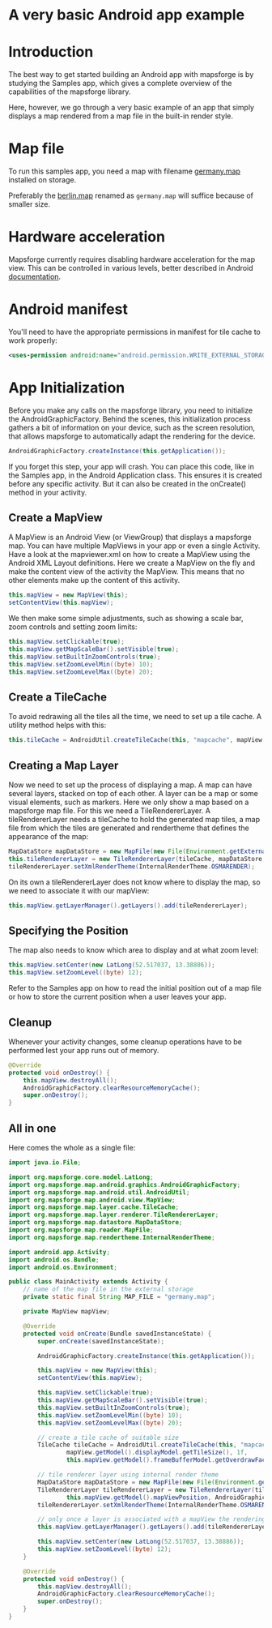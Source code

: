 # A very basic Android app example

# Introduction

The best way to get started building an Android app with mapsforge is by studying the Samples app, which gives a complete overview of the capabilities of the mapsforge library. 

Here, however, we go through a very basic example of an app that simply displays a map rendered from a map file in the built-in render style.

# Map file

To run this samples app, you need a map with filename [germany.map](http://download.mapsforge.org/maps/europe/germany.map) installed on storage.

Preferably the [berlin.map](http://download.mapsforge.org/maps/europe/germany/berlin.map) renamed as `germany.map` will suffice because of smaller size.

# Hardware acceleration

Mapsforge currently requires disabling hardware acceleration for the map view. This can be controlled in various levels, better described in Android [documentation](http://developer.android.com/guide/topics/graphics/hardware-accel.html#controlling).

# Android manifest
You'll need to have the appropriate permissions in manifest for tile cache to work properly:

```xml
<uses-permission android:name="android.permission.WRITE_EXTERNAL_STORAGE" />
```

# App Initialization

Before you make any calls on the mapsforge library, you need to initialize the AndroidGraphicFactory. Behind the scenes, this initialization process gathers a bit of information on your device, such as the screen resolution, that allows mapsforge to automatically adapt the rendering for the device.

```java
AndroidGraphicFactory.createInstance(this.getApplication());
```

If you forget this step, your app will crash. You can place this code, like in the Samples app, in the Android Application class. This ensures it is created before any specific activity. But it can also be created in the onCreate() method in your activity.

## Create a MapView

A MapView is an Android View (or ViewGroup) that displays a mapsforge map. You can have multiple MapViews in your app or even a single Activity. Have a look at the mapviewer.xml on how to create a MapView using the Android XML Layout definitions. Here we create a MapView on the fly and make the content view of the activity the MapView. This means that no other elements make up the content of this activity.

```java
this.mapView = new MapView(this);
setContentView(this.mapView);
```

We then make some simple adjustments, such as showing a scale bar, zoom controls and setting zoom limits:

```java
this.mapView.setClickable(true);
this.mapView.getMapScaleBar().setVisible(true);
this.mapView.setBuiltInZoomControls(true);
this.mapView.setZoomLevelMin((byte) 10);
this.mapView.setZoomLevelMax((byte) 20);
```

## Create a TileCache

To avoid redrawing all the tiles all the time, we need to set up a tile cache. A utility method helps with this:

```java
this.tileCache = AndroidUtil.createTileCache(this, "mapcache", mapView.getModel().displayModel.getTileSize(), 1f, this.mapView.getModel().frameBufferModel.getOverdrawFactor());
```

## Creating a Map Layer

Now we need to set up the process of displaying a map. A map can have several layers, stacked on top of each other. A layer can be a map or some visual elements, such as markers. Here we only show a map based on a mapsforge map file. For this we need a TileRendererLayer. A tileRendererLayer needs a tileCache to hold the generated map tiles, a map file from which the tiles are generated and rendertheme that defines the appearance of the map:

```java
MapDataStore mapDataStore = new MapFile(new File(Environment.getExternalStorageDirectory(), MAP_FILE));
this.tileRendererLayer = new TileRendererLayer(tileCache, mapDataStore, this.mapView.getModel().mapViewPosition, AndroidGraphicFactory.INSTANCE);
tileRendererLayer.setXmlRenderTheme(InternalRenderTheme.OSMARENDER);
```

On its own a tileRendererLayer does not know where to display the map, so we need to associate it with our mapView:

```java
this.mapView.getLayerManager().getLayers().add(tileRendererLayer);
```

## Specifying the Position

The map also needs to know which area to display and at what zoom level:

```java
this.mapView.setCenter(new LatLong(52.517037, 13.38886));
this.mapView.setZoomLevel((byte) 12);
```

Refer to the Samples app on how to read the initial position out of a map file or how to store the current position when a user leaves your app.

## Cleanup

Whenever your activity changes, some cleanup operations have to be performed lest your app runs out of memory. 

```java
@Override
protected void onDestroy() {
    this.mapView.destroyAll();
    AndroidGraphicFactory.clearResourceMemoryCache();
    super.onDestroy();
}
```

## All in one

Here comes the whole as a single file:

```java
import java.io.File;

import org.mapsforge.core.model.LatLong;
import org.mapsforge.map.android.graphics.AndroidGraphicFactory;
import org.mapsforge.map.android.util.AndroidUtil;
import org.mapsforge.map.android.view.MapView;
import org.mapsforge.map.layer.cache.TileCache;
import org.mapsforge.map.layer.renderer.TileRendererLayer;
import org.mapsforge.map.datastore.MapDataStore;
import org.mapsforge.map.reader.MapFile;
import org.mapsforge.map.rendertheme.InternalRenderTheme;

import android.app.Activity;
import android.os.Bundle;
import android.os.Environment;

public class MainActivity extends Activity {
    // name of the map file in the external storage
    private static final String MAP_FILE = "germany.map";

    private MapView mapView;

    @Override
    protected void onCreate(Bundle savedInstanceState) {
        super.onCreate(savedInstanceState);

        AndroidGraphicFactory.createInstance(this.getApplication());

        this.mapView = new MapView(this);
        setContentView(this.mapView);

        this.mapView.setClickable(true);
        this.mapView.getMapScaleBar().setVisible(true);
        this.mapView.setBuiltInZoomControls(true);
        this.mapView.setZoomLevelMin((byte) 10);
        this.mapView.setZoomLevelMax((byte) 20);

        // create a tile cache of suitable size
        TileCache tileCache = AndroidUtil.createTileCache(this, "mapcache",
                mapView.getModel().displayModel.getTileSize(), 1f,
                this.mapView.getModel().frameBufferModel.getOverdrawFactor());

        // tile renderer layer using internal render theme
        MapDataStore mapDataStore = new MapFile(new File(Environment.getExternalStorageDirectory(), MAP_FILE));
        TileRendererLayer tileRendererLayer = new TileRendererLayer(tileCache, mapDataStore,
                this.mapView.getModel().mapViewPosition, AndroidGraphicFactory.INSTANCE);
        tileRendererLayer.setXmlRenderTheme(InternalRenderTheme.OSMARENDER);

        // only once a layer is associated with a mapView the rendering starts
        this.mapView.getLayerManager().getLayers().add(tileRendererLayer);

        this.mapView.setCenter(new LatLong(52.517037, 13.38886));
        this.mapView.setZoomLevel((byte) 12);
    }

    @Override
    protected void onDestroy() {
        this.mapView.destroyAll();
        AndroidGraphicFactory.clearResourceMemoryCache();
        super.onDestroy();
    }
}
```
